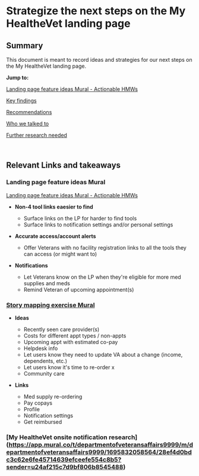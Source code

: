 # Strategize the next steps on the My HealtheVet landing page

## Summary

This document is meant to record ideas and strategies for our next steps on the My HealtheVet landing page. 

**Jump to:**


[Landing page feature ideas Mural - Actionable HMWs](#Landing-page-feature-ideas-Mural)


[Key findings](#key-findings)


[Recommendations](#recommendations)


[Who we talked to](#who-we-talked-to)


[Further research needed](#further-research-needed)

<br>

## Relevant Links and takeaways 

### Landing page feature ideas Mural

[Landing page feature ideas Mural - Actionable HMWs](https://app.mural.co/t/departmentofveteransaffairs9999/m/departmentofveteransaffairs9999/1710953657694/ddfcad42ffa0af5e22ebeee9db17867436513217?sender=u24af215c7d9bf806b8545488)

  - **Non-4 tool links eaesier to find**
    - Surface links on the LP for harder to find tools
    - Surface links to notification settings and/or personal settings
      
  - **Accurate access/account alerts**
    - Offer Veterans with no facility registration links to all the tools they can access (or might want to)
      
  - **Notifications**
    - Let Veterans know on the LP when they're eligible for more med supplies and meds
    - Remind Veteran of upcoming appointment(s)
 
### [Story mapping exercise Mural](https://app.mural.co/t/departmentofveteransaffairs9999/m/departmentofveteransaffairs9999/1717089151048/931c1950a57f2e6c5a7bb3f826dc729950bbb966?sender=u24af215c7d9bf806b8545488)

 - **Ideas**
   - Recently seen care provider(s)
   - Costs for different appt types / non-appts
   - Upcoming appt with estimated co-pay
   - Helpdesk info
   - Let users know they need to update VA about a change (income, dependents, etc.)
   - Let users know it's time to re-order x
   - Community care
     
 - **Links**
   - Med supply re-ordering
   - Pay copays
   - Profile
   - Notification settings
   - Get reimbursed

### [My HealtheVet onsite notification research] (https://app.mural.co/t/departmentofveteransaffairs9999/m/departmentofveteransaffairs9999/1695832058564/28ef4d0bdc3c62e6fe45714639efceefe554c8b5?sender=u24af215c7d9bf806b8545488)
